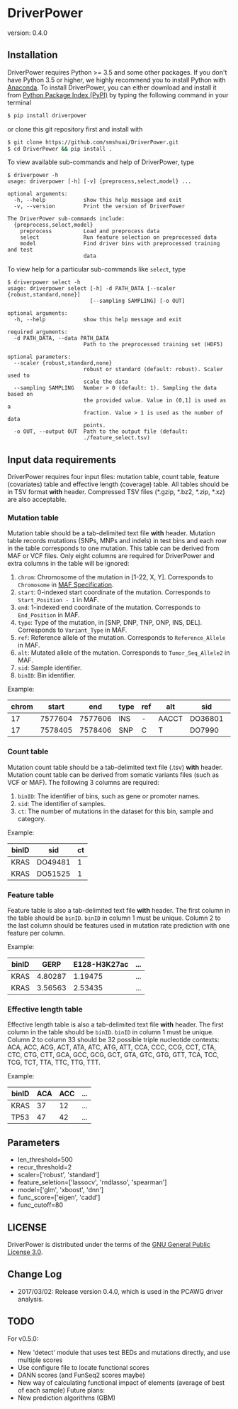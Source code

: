 # DriverPower
version: 0.4.0

## Installation

DriverPower requires Python >= 3.5 and some other packages. If you don't have Python 3.5 or higher, we highly recommend you to install Python with [Anaconda](https://www.continuum.io/downloads). To install DriverPower, you can either download and install it from [Python Package Index (PyPI)](https://pypi.python.org/pypi/DriverPower/) by typing the following command in your terminal
```bash
$ pip install driverpower
```
or clone this git repository first and install with
```bash
$ git clone https://github.com/smshuai/DriverPower.git
$ cd DriverPower && pip install .
```

To view available sub-commands and help of DriverPower, type
```
$ driverpower -h
usage: driverpower [-h] [-v] {preprocess,select,model} ...

optional arguments:
  -h, --help            show this help message and exit
  -v, --version         Print the version of DriverPower

The DriverPower sub-commands include:
  {preprocess,select,model}
    preprocess          Load and preprocess data
    select              Run feature selection on preprocessed data
    model               Find driver bins with preprocessed training and test
                        data
```

To view help for a particular sub-commands like `select`, type
```
$ driverpower select -h
usage: driverpower select [-h] -d PATH_DATA [--scaler {robust,standard,none}]
                          [--sampling SAMPLING] [-o OUT]

optional arguments:
  -h, --help            show this help message and exit

required arguments:
  -d PATH_DATA, --data PATH_DATA
                        Path to the preprocessed training set (HDF5)

optional parameters:
  --scaler {robust,standard,none}
                        robust or standard (default: robust). Scaler used to
                        scale the data
  --sampling SAMPLING   Number > 0 (default: 1). Sampling the data based on
                        the provided value. Value in (0,1] is used as a
                        fraction. Value > 1 is used as the number of data
                        points.
  -o OUT, --output OUT  Path to the output file (default:
                        ./feature_select.tsv)
```
## Input data requirements

DriverPower requires four input files: mutation table, count table, feature (covariates) table and effective length (coverage) table. All tables should be in TSV format **with** header. Compressed TSV files (*.gzip, *.bz2, *.zip, *.xz) are also acceptable.

### Mutation table

Mutation table should be a tab-delimited text file **with** header. Mutation table records mutations (SNPs, MNPs and indels) in test bins and each row in the table corresponds to one mutation. This table can be derived from MAF or VCF files. Only eight columns are required for DriverPower and extra columns in the table will be ignored:

1. `chrom`: Chromosome of the mutation in [1-22, X, Y]. Corresponds to `Chromosome` in [MAF Specification](https://wiki.nci.nih.gov/display/TCGA/Mutation+Annotation+Format+(MAF)+Specification).
2. `start`: 0-indexed start coordinate of the mutation. Corresponds to `Start_Position - 1` in MAF.
3. `end`: 1-indexed end coordinate of the mutation. Corresponds to `End_Position` in MAF.
4. `type`: Type of the mutation, in [SNP, DNP, TNP, ONP, INS, DEL]. Corresponds to `Variant_Type` in MAF.
5. `ref`: Reference allele of the mutation. Corresponds to `Reference_Allele` in MAF.
6. `alt`: Mutated allele of the mutation. Corresponds to `Tumor_Seq_Allele2` in MAF.
7. `sid`: Sample identifier.
8. `binID`: Bin identifier. 

Example:

| chrom | start   | end     | type | ref | alt   | sid     | binID |
|-------|---------|---------|------|-----|-------|---------|-------|
| 17    | 7577604 | 7577606 | INS  | -   | AACCT | DO36801 | TP53  |
| 17    | 7578405 | 7578406 | SNP  | C   | T     | DO7990  | TP53  |

### Count table

Mutation count table should be a tab-delimited text file (.tsv) **with** header. Mutation count table can be derived from somatic variants files (such as VCF or MAF). The following 3 columns are required:

1. `binID`: The identifier of bins, such as gene or promoter names.
2. `sid`: The identifier of samples.
3. `ct`: The number of mutations in the dataset for this bin, sample and category.

Example:

| binID | sid     | ct |
|-------|---------|----|
| KRAS  | DO49481 | 1  |
| KRAS  | DO51525 | 1  |

### Feature table

Feature table is also a tab-delimited text file **with** header. The first column in the table should be `binID`. `binID` in column 1 must be unique. Column 2 to the last column should be features used in mutation rate prediction with one feature per column.

Example:

| binID | GERP    | E128-H3K27ac | ... |
|-------|---------|--------------|-----|
| KRAS  | 4.80287 | 1.19475      | ... |
| KRAS  | 3.56563 | 2.53435      | ... |

### Effective length table

Effective length table is also a tab-delimited text file **with** header. The first column in the table should be `binID`. `binID` in column 1 must be unique. Column 2 to column 33 should be 32 possible triple nucleotide contexts: ACA, ACC, ACG, ACT, ATA, ATC, ATG, ATT, CCA, CCC, CCG, CCT, CTA, CTC, CTG, CTT, GCA, GCC, GCG, GCT, GTA, GTC, GTG, GTT, TCA, TCC, TCG, TCT, TTA, TTC, TTG, TTT.

Example:

| binID | ACA | ACC | ... |
|-------|-----|-----|-----|
| KRAS  | 37  | 12  | ... |
| TP53  | 47  | 42  | ... |

## Parameters

- len_threshold=500
- recur_threshold=2
- scaler=['robust', 'standard']
- feature_seletion=['lassocv', 'rndlasso', 'spearman']
- model=['glm', 'xboost', 'dnn']
- func_score=['eigen', 'cadd']
- func_cutoff=80

## LICENSE
DriverPower is distributed under the terms of the [GNU General Public License 3.0](https://www.gnu.org/licenses/gpl-3.0.txt).

## Change Log
- 2017/03/02: Release version 0.4.0, which is used in the PCAWG driver analysis.

## TODO
For v0.5.0:
- New 'detect' module that uses test BEDs and mutations directly, and use multiple scores
- Use configure file to locate functional scores
- DANN scores (and FunSeq2 scores maybe)
- New way of calculating functional impact of elements (average of best of each sample)
Future plans:
- New prediction algorithms (GBM)
